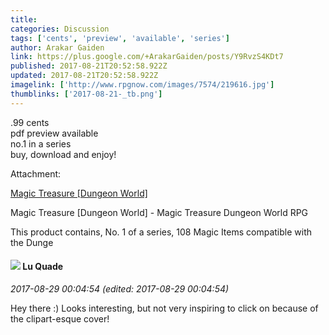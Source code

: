 ```yaml
---
title: 
categories: Discussion
tags: ['cents', 'preview', 'available', 'series']
author: Arakar Gaiden
link: https://plus.google.com/+ArakarGaiden/posts/Y9RvzS4KDt7
published: 2017-08-21T20:52:58.922Z
updated: 2017-08-21T20:52:58.922Z
imagelink: ['http://www.rpgnow.com/images/7574/219616.jpg']
thumblinks: ['2017-08-21-_tb.png']
---
```


.99 cents<br />pdf preview available<br />no.1 in a series<br />buy, download and enjoy!


Attachment:

<a href='http://www.rpgnow.com/product/219616/Magic-Treasure-Dungeon-World'>Magic Treasure [Dungeon World]</a>


Magic Treasure [Dungeon World] - Magic Treasure
Dungeon World RPG

This product contains, No. 1 of a series, 108 Magic Items compatible with the Dunge
<div id='comment z12mf3yaktasutapu04cfv44tnnlcrcqbro0k'>
  <h4><img src='{{site.baseurl}}//images/avatars/100509283038661879827_photo.jpg'> Lu Quade</h4>
      <p><cite>2017-08-29 00:04:54 (edited: 2017-08-29 00:04:54)</cite></p>
        <p>Hey there :) Looks interesting, but not very inspiring to click on because of the clipart-esque cover!</p>
</div>
        
